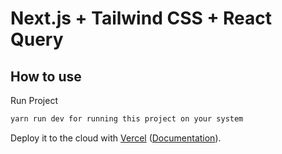 # Next.js + Tailwind CSS + React Query

## How to use

Run Project

```bash
yarn run dev for running this project on your system
```


Deploy it to the cloud with [Vercel](https://vercel.com/new?utm_source=github&utm_medium=readme&utm_campaign=next-example) ([Documentation](https://nextjs.org/docs/deployment)).
